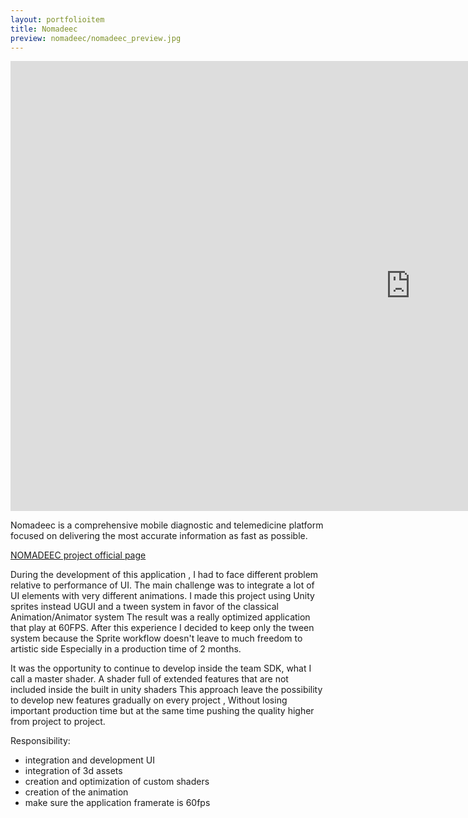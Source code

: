```yaml
---
layout: portfolioitem
title: Nomadeec
preview: nomadeec/nomadeec_preview.jpg
---
```

<!--more-->
<iframe width="1280" height="720" src="https://www.youtube.com/embed/9faG8dUHJuk" frameborder="0" allow="autoplay; encrypted-media" allowfullscreen></iframe>

Nomadeec is a comprehensive mobile diagnostic and telemedicine platform focused on delivering the most accurate information as fast as possible.

[NOMADEEC project official page](http://www.holoforge.io/work/shaping-future-telemedecine)

During the development of this application , I had to face different problem relative to performance of UI.
The main challenge was to integrate a lot of UI elements with very different animations.
I made this project using Unity sprites instead UGUI and a tween system in favor of the classical Animation/Animator system
The result was a really optimized application that play at 60FPS.
After this experience I decided to keep only the tween system because the Sprite workflow doesn't leave to much freedom to artistic side
Especially in a production time of 2 months. 

It was the opportunity to continue to develop inside the team SDK, what I call a master shader.
A shader full of extended features that are not included inside the built in unity shaders
This approach leave the possibility to develop new features gradually on every project ,
Without losing important production time but at the same time pushing the quality higher from project to project.

Responsibility:
- integration and development UI
- integration of 3d assets
- creation and optimization of custom shaders
- creation of the animation 
- make sure the application framerate is 60fps 